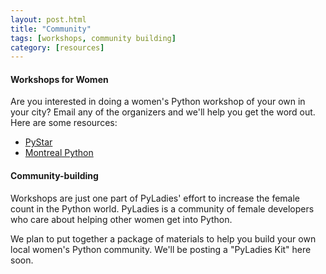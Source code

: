 ```yaml
---
layout: post.html
title: "Community"
tags: [workshops, community building]
category: [resources]
---
```


#### Workshops for Women
Are you interested in doing a women's Python workshop of your own in your city? Email any of the organizers and we'll help you get the word out. Here are some resources:

* [PyStar][pystar]
* [Montreal Python][montreal]

#### Community-building

Workshops are just one part of PyLadies' effort to increase the female count in the Python world. PyLadies is a community of female developers who care about helping other women get into Python.

We plan to put together a package of materials to help you build your own local women's Python community. We'll be posting a "PyLadies Kit" here soon.


[pystar]: http://pystar.org/
[montreal]: http://wiki.montrealpython.org/wiki/PythonIntroduction-2011-05-03